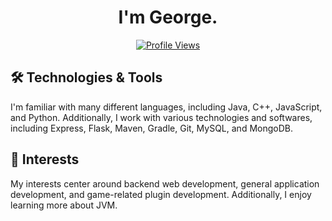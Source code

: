 <h1 align="center">I'm George.</h1>
<a href="https://github.com/george">
  <p align="center">
    <img src="https://komarev.com/ghpvc/?username=george" alt="Profile Views">
  </p>
</a>

## 🛠️ Technologies & Tools

I'm familiar with many different languages, including Java, C++, JavaScript, and Python. Additionally, I work with various technologies and softwares, including Express, Flask, Maven, Gradle, Git, MySQL, and MongoDB.

## 💬 Interests

My interests center around backend web development, general application development, and game-related plugin development. Additionally, I enjoy learning more about JVM.
